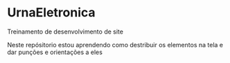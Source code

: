 # UrnaEletronica
Treinamento de desenvolvimento de site

Neste repósitorio estou aprendendo como destribuir os elementos na tela e dar punções e orientações a eles


